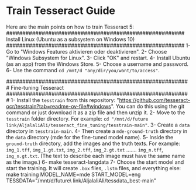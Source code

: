# Train Tesseract Guide
Here are the main points on how to train Tesseract 5:
#######################################################
Install Linux (Ubuntu as a subsystem on Windows 10)
#######################################################
1- Go to "Windows Features aktivieren oder deaktivieren".
2- Choose "Windows Subsystem for Linux".
3- Click "OK" and restart.
4- Install Ubuntu (as an app) from the Windows Store.
5- Choose a username and password.
6- Use the command `cd /mnt/d "any/dir/you/want/to/access"`.

#########################################################
Fine-tuning Tesseract
#########################################################
1- Install the `tesstrain` from this repository: "https://github.com/tesseract-ocr/tesstrain?tab=readme-ov-file#windows". You can do this using the git command or just download it as a zip file and then unzip it.
2- Move to the `tesstrain` folder directory. For example: `cd "/mnt/d/future link/AljalaliAli/tesseract_fine_tuning/tesstrain-main"`.
3- Create a `data` directory in `tesstrain-main`.
4- Then create a `mde-ground-truth` directory in the `data` directory (mde for the fine-tuned model name).
5- Inside the `ground-truth` directory, add the images and the truth texts. For example: `img_1.tff`, `img_1.gt.txt`, `img_2.tff`, `img_2.gt.txt` ....... `img_n.tff`, `img_n.gt.txt`. (The text to describe each image must have the same name as the image.)
6- make tesseract-langdata
7- Choose the start model and start the training. It will create `.box` files, `.lstm` files, and everything else:
 make training MODEL_NAME=mde START_MODEL=eng TESSDATA="/mnt/d/future\ link/AljalaliAli/tessdata_best-main"
